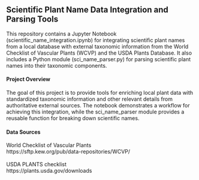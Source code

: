 <h2>Scientific Plant Name Data Integration and Parsing Tools</h2>

This repository contains a Jupyter Notebook (scientific_name_integration.ipynb) for integrating scientific plant names from a local database with external taxonomic information from the World Checklist of Vascular Plants (WCVP) and the USDA Plants Database. It also includes a Python module (sci_name_parser.py) for parsing scientific plant names into their taxonomic components.

<h4>Project Overview</h4>

The goal of this project is to provide tools for enriching local plant data with standardized taxonomic information and other relevant details from authoritative external sources. The notebook demonstrates a workflow for achieving this integration, while the sci_name_parser module provides a reusable function for breaking down scientific names.

<h4>Data Sources</h4>
World Checklist of Vascular Plants<br>
https://sftp.kew.org/pub/data-repositories/WCVP/
<br>
<br>
USDA PLANTS checklist
<br>
https://plants.usda.gov/downloads
